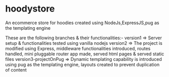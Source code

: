 # hoodystore
An ecommerce store for hoodies created using NodeJs,ExpressJS,pug as the templating engine

These are the following branches & their functionalities:-
version1 => Server setup & functionalities tested using vanilla nodejs
version2 => The project is modified using Express, middleware functionalities introduced, routes handled, mini pluggable router app made, served html pages & served static files 
version3-projectOnPug => Dynamic templating capability is introduced using pug as the templating engine, layouts created to prevent duplication of content

